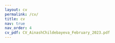 ```yaml
---
layout: cv
permalink: /cv/
title: cv
nav: true
nav_order: 4
cv_pdf: CV_AinashChildebayeva_February_2023.pdf
---
```

